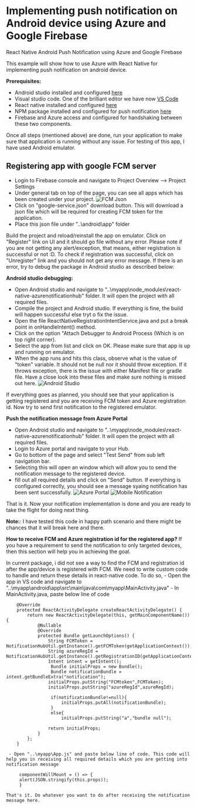 # Implementing push notification on Android device using Azure and Google Firebase
React Native Android Push Notification using Azure and Google Firebase

This example will show how to use Azure with React Native for implementing push notification on android device.

**Prerequisites:**
  - Android studio installed and configured [here](https://developer.android.com/studio/install.html)
  - Visual studio code. One of the brilliant editor we have now [VS Code](https://code.visualstudio.com/docs/setup/windows)
  - React native installed and configured [here](https://shift.infinite.red/getting-started-with-react-native-development-on-windows-90d85a72ae65)
  - NPM package installed and configured for push notification [here](https://github.com/CatalystCode/react-native-azurenotificationhub)
  - Firebase and Azure access and configured for handshaking between these two components.
  

Once all steps (mentioned above) are done, run your application to make sure that application is running without any issue. For testing of this app,
I have used Android emulator. 

## Registering app with google FCM server ##
  - Login to Firebase console and navigate to Project Overview --> Project Settings
  - Under general tab on top of the page, you can see all apps which has been created under your project.
   ![FCM Json](https://content.screencast.com/users/MunnaSingh/folders/Jing/media/b11482c2-aab5-4e09-8733-3c9e1fde8b15/2018-03-07_1204.png)
  - Click on "google-service.json" download button. This will download a json file which will be required for creating FCM token for the application.
  - Place this json file under "..\android\app\" folder
  
Build the project and reload/reinstall the app on emulator. Click on "Register" link on UI and it should go file without any error. Please note if you
are not getting any alert/exception, that means, either registration is successful or not :D. To check if registration was successful, click on 
"Unregister" link and you should not get any error message. If there is an error, try to debug the package in Android studio as described below:

**Android studio debugging:**
  - Open Android studio and navigate to "..\myapp\node_modules\react-native-azurenotificationhub" folder. It will open the project with all required files.
  - Compile the project and Android studio. If everything is fine, the build will happen successful else tryt o fix the issue.
  - Open the file ReactNativeRegistrationIntentService.java and put a break point in onHandleIntent() method.
  - Click on the option "Attach Debugger to Android Process (Which is on top right corner).
  - Select the app from list and click on OK. Please make sure that app is up and running on emulator.
  - When the app runs and hits this class, observe what is the value of "token" variable. It should not be null nor it should throw exception. If it throws exception,
    there is the issue with either Manifest file or gradle file. Have a close look into these files and make sure nothing is missed out here.
    ![Android Studio](https://content.screencast.com/users/MunnaSingh/folders/Jing/media/ee95c16a-c5d5-4dfe-a0d6-196ede50a0b8/2018-03-07_1230.png)
    
 If everything goes as planned, you should see that your application is getting registered and you are receiving FCM token and Azure registration id.
 Now try to send first notification to the registered emulator.
 
 **Push the notification message from Azure Portal**
 - Open Android studio and navigate to "..\myapp\node_modules\react-native-azurenotificationhub" folder. It will open the project with all required files.
 - Login to Azure portal and navigate to your Hub.
 - Go to bottom of the page and select "Test Send" from sub left navigation bar.
 - Selecting this will open an window which will allow you to send the notification message to the registered device.
 - fill out all required details and click on "Send" button. If everything is configured correctly, you should see a message syaing notification has been sent successfully.
      ![Azure Portal](https://content.screencast.com/users/MunnaSingh/folders/Jing/media/bd3ac3ce-78d8-45dd-ac81-576fa03bd7ff/2018-03-07_1239.png)
      ![Mobile Notification](https://content.screencast.com/users/MunnaSingh/folders/Jing/media/e24082c2-a6b8-47cf-9f34-606e997cc291/2018-03-07_1241.png)
      
That is it. Now your notification implementation is done and you are ready to take the flight for doing next thing.

**Note:**: I have tested this code in happy path scenario and there might be chances that it will break here and there.

**How to receive FCM and Azure registration id for the registered app?**
If you have a requirement to send the notification to only targeted devices, then this section will help you in achieving the goal.

In current package, i did not see a way to find the FCM and registration id after the app/device is registered with FCM. We need to write
custom code to handle and return these details in react-native code. To do so, 
    - Open the app in VS code and navigate to "..\myapp\android\app\src\main\java\com\myapp\MainActivity.java"
    - In MainActivity.java, paste below line of code

        @Override
        protected ReactActivityDelegate createReactActivityDelegate() {
            return new ReactActivityDelegate(this, getMainComponentName()) {
                @Nullable
                @Override
                protected Bundle getLaunchOptions() {
                    String FCMToken = NotificationHubUtil.getInstance().getFCMToken(getApplicationContext());
                    String azureRegId = NotificationHubUtil.getInstance().getRegistrationID(getApplicationContext());
                    Intent intent = getIntent();
                     Bundle initialProps = new Bundle();
                     Bundle notificationBundle = intent.getBundleExtra("notification");
                    initialProps.putString("FCMtoken",FCMToken);
                    initialProps.putString("azureRegId",azureRegId);

                     if(notificationBundle!=null){
                         initialProps.putAll(notificationBundle);
                     }
                     else{
                         initialProps.putString("a","bundle null");

                    return initialProps;
                }
            };
        }

     - Open "..\myapp\App.js" and paste below line of code. This code will help you in receiving all required details which you are getting into  notification message

         componentWillMount = () => {
         alert(JSON.stringify(this.props));
         } 

    That's it. Do whatever you want to do after receiving the notification message here.
    
   
